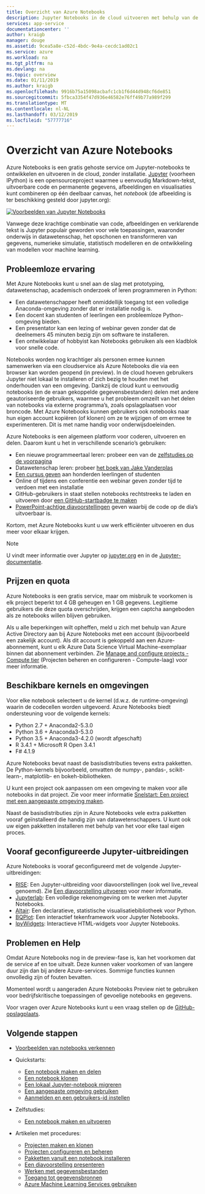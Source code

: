```yaml
---
title: Overzicht van Azure Notebooks
description: Jupyter Notebooks in de cloud uitvoeren met behulp van de gratis Azure Notebooks-service, waarvoor geen installatie of configuratie is vereist.
services: app-service
documentationcenter: ''
author: kraigb
manager: douge
ms.assetid: 9cea5a8e-c52d-4bdc-9e4a-cecdc1ad02c1
ms.service: azure
ms.workload: na
ms.tgt_pltfrm: na
ms.devlang: na
ms.topic: overview
ms.date: 01/11/2019
ms.author: kraigb
ms.openlocfilehash: 9916b75a15098acbafc1cb1f6d44d948cf6de851
ms.sourcegitcommit: 5fbca3354f47d936e46582e76ff49b77a989f299
ms.translationtype: MT
ms.contentlocale: nl-NL
ms.lasthandoff: 03/12/2019
ms.locfileid: "57777716"
---
```

# <a name="overview-of-azure-notebooks"></a>Overzicht van Azure Notebooks

Azure Notebooks is een gratis gehoste service om Jupyter-notebooks te ontwikkelen en uitvoeren in de cloud, zonder installatie. [Jupyter](https://jupyter.org/) (voorheen IPython) is een opensourceproject waarmee u eenvoudig Markdown-tekst, uitvoerbare code en permanente gegevens, afbeeldingen en visualisaties kunt combineren op één deelbaar canvas, het *notebook* (de afbeelding is ter beschikking gesteld door jupyter.org):

[![Voorbeelden van Jupyter Notebooks](https://jupyter.org/assets/jupyterpreview.png)](https://jupyter.org/assets/jupyterpreview.png#lightbox)

Vanwege deze krachtige combinatie van code, afbeeldingen en verklarende tekst is Jupyter populair geworden voor vele toepassingen, waaronder onderwijs in datawetenschap, het opschonen en transformeren van gegevens, numerieke simulatie, statistisch modelleren en de ontwikkeling van modellen voor machine learning.

## <a name="hassle-free-experience"></a>Probleemloze ervaring

Met Azure Notebooks kunt u snel aan de slag met prototyping, datawetenschap, academisch onderzoek of leren programmeren in Python:

- Een datawetenschapper heeft onmiddellijk toegang tot een volledige Anaconda-omgeving zonder dat er installatie nodig is.
- Een docent kan studenten of leerlingen een probleemloze Python-omgeving bieden.
- Een presentator kan een lezing of webinar geven zonder dat de deelnemers 45 minuten bezig zijn om software te installeren.
- Een ontwikkelaar of hobbyist kan Notebooks gebruiken als een kladblok voor snelle code.

Notebooks worden nog krachtiger als personen ermee kunnen samenwerken via een cloudservice als Azure Notebooks die via een browser kan worden geopend (in preview). In de cloud hoeven gebruikers Jupyter niet lokaal te installeren of zich bezig te houden met het onderhouden van een omgeving. Dankzij de cloud kunt u eenvoudig notebooks (en de eraan gekoppelde gegevensbestanden) delen met andere geautoriseerde gebruikers, waarmee u het probleem omzeilt van het delen van notebooks via externe programma’s, zoals opslagplaatsen voor broncode. Met Azure Notebooks kunnen gebruikers ook notebooks naar hun eigen account kopiëren (of klonen) om ze te wijzigen of om ermee te experimenteren. Dit is met name handig voor onderwijsdoeleinden.

Azure Notebooks is een algemeen platform voor coderen, uitvoeren en delen. Daarom kunt u het in verschillende scenario’s gebruiken:

- Een nieuwe programmeertaal leren: probeer een van de [zelfstudies op de voorpagina](https://notebooks.azure.com/Microsoft/projects/samples/html/Introduction%20to%20Python.ipynb)
- Datawetenschap leren: probeer [het boek van Jake Vanderplas](https://notebooks.azure.com/jakevdp/projects/PythonDataScienceHandbook)
- [Een cursus geven](https://notebooks.azure.com/garth-wells/projects/CUED-IA-Computing-Michaelmas) aan honderden leerlingen of studenten
- Online of tijdens een conferentie een webinar geven zonder tijd te verdoen met een installatie 
- GitHub-gebruikers in staat stellen notebooks rechtstreeks te laden en uitvoeren door [een GitHub-startbadge te maken](https://notebooks.azure.com/help/projects/sharing/create-a-github-badge)
- [PowerPoint-achtige diavoorstellingen](https://notebooks.azure.com/help/jupyter-notebooks/slides) geven waarbij de code op de dia’s uitvoerbaar is.

Kortom, met Azure Notebooks kunt u uw werk efficiënter uitvoeren en dus meer voor elkaar krijgen.

> [!Note]
> U vindt meer informatie over Jupyter op [jupyter.org](https://jupyter.org/) en in de [Jupyter-documentatie](https://jupyter-notebook.readthedocs.io/en/latest/).

## <a name="pricing-and-quotas"></a>Prijzen en quota

Azure Notebooks is een gratis service, maar om misbruik te voorkomen is elk project beperkt tot 4 GB geheugen en 1 GB gegevens. Legitieme gebruikers die deze quota overschrijden, krijgen een captcha aangeboden als ze notebooks willen blijven gebruiken.

Als u alle beperkingen wilt opheffen, meld u zich met behulp van Azure Active Directory aan bij Azure Notebooks met een account (bijvoorbeeld een zakelijk account). Als dit account is gekoppeld aan een Azure-abonnement, kunt u elk Azure Data Science Virtual Machine-exemplaar binnen dat abonnement verbinden. Zie [Manage and configure projects - Compute tier](configure-manage-azure-notebooks-projects.md#compute-tier) (Projecten beheren en configureren - Compute-laag) voor meer informatie.

## <a name="available-kernels-and-environments"></a>Beschikbare kernels en omgevingen

Voor elke notebook selecteert u de kernel (d.w.z. de runtime-omgeving) waarin de codecellen worden uitgevoerd. Azure Notebooks biedt ondersteuning voor de volgende kernels:

- Python 2.7 + Anaconda2-5.3.0
- Python 3.6 + Anaconda3-5.3.0
- Python 3.5 + Anaconda3-4.2.0 (wordt afgeschaft)
- R 3.4.1 + Microsoft R Open 3.4.1
- F# 4.1.9

Azure Notebooks bevat naast de basisdistributies tevens extra pakketten. De Python-kernels bijvoorbeeld, omvatten de numpy-, pandas-, scikit-learn-, matplotlib- en bokeh-bibliotheken.

U kunt een project ook aanpassen om een omgeving te maken voor alle notebooks in dat project. Zie voor meer informatie [Snelstart: Een project met een aangepaste omgeving maken](quickstart-create-jupyter-notebook-project-environment.md).

Naast de basisdistributies zijn in Azure Notebooks vele extra pakketten vooraf geïnstalleerd die handig zijn van datawetenschappers. U kunt ook uw eigen pakketten installeren met behulp van het voor elke taal eigen proces.

## <a name="pre-configured-jupyter-extensions"></a>Vooraf geconfigureerde Jupyter-uitbreidingen

Azure Notebooks is vooraf geconfigureerd met de volgende Jupyter-uitbreidingen:

- [RISE](https://github.com/damianavila/RISE): Een Jupyter-uitbreiding voor diavoorstellingen (ook wel live_reveal genoemd). Zie [Een diavoorstelling uitvoeren](present-jupyter-notebooks-slideshow.md) voor meer informatie.
- [Jupyterlab](https://github.com/jupyterlab/jupyterlab): Een volledige rekenomgeving om te werken met Jupyter Notebooks.
- [Altair](https://github.com/ellisonbg/altair): Een declaratieve, statistische visualisatiebibliotheek voor Python.
- [BQPlot](https://github.com/bloomberg/bqplot): Een interactief tekenframework voor Jupyter Notebooks.
- [IpyWidgets](https://github.com/jupyter-widgets/ipywidgets): Interactieve HTML-widgets voor Jupyter Notebooks.

## <a name="issues-and-getting-help"></a>Problemen en Help

Omdat Azure Notebooks nog in de preview-fase is, kan het voorkomen dat de service af en toe uitvalt. Deze kunnen vaker voorkomen of van langere duur zijn dan bij andere Azure-services. Sommige functies kunnen onvolledig zijn of fouten bevatten.

Momenteel wordt u aangeraden Azure Notebooks Preview niet te gebruiken voor bedrijfskritische toepassingen of gevoelige notebooks en gegevens.

Voor vragen over Azure Notebooks kunt u een vraag stellen op de [GitHub-opslagplaats](https://github.com/Microsoft/AzureNotebooks/issues).

## <a name="next-steps"></a>Volgende stappen  

- [Voorbeelden van notebooks verkennen](azure-notebooks-samples.md)

- Quickstarts:

  - [Een notebook maken en delen](quickstart-create-share-jupyter-notebook.md)
  - [Een notebook klonen](quickstart-clone-jupyter-notebook.md)
  - [Een lokaal Jupyter-notebook migreren](quickstart-migrate-local-jupyter-notebook.md)
  - [Een aangepaste omgeving gebruiken](quickstart-create-jupyter-notebook-project-environment.md)
  - [Aanmelden en een gebruikers-id instellen](quickstart-sign-in-azure-notebooks.md)

- Zelfstudies:

  - [Een notebook maken en uitvoeren](tutorial-create-run-jupyter-notebook.md  )

- Artikelen met procedures:
  
  - [Projecten maken en klonen](create-clone-jupyter-notebooks.md)
  - [Projecten configureren en beheren](configure-manage-azure-notebooks-projects.md)
  - [Pakketten vanuit een notebook installeren](install-packages-jupyter-notebook.md)
  - [Een diavoorstelling presenteren](present-jupyter-notebooks-slideshow.md)
  - [Werken met gegevensbestanden](work-with-project-data-files.md)
  - [Toegang tot gegevensbronnen](access-data-resources-jupyter-notebooks.md)
  - [Azure Machine Learning Services gebruiken](use-machine-learning-services-jupyter-notebooks.md)
